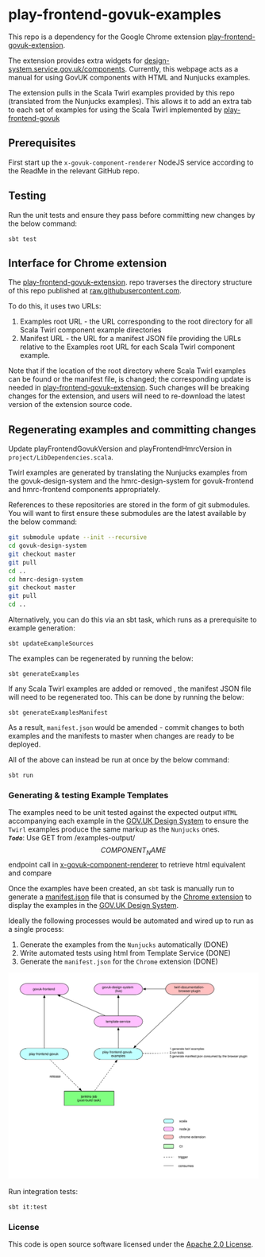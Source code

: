 # play-frontend-govuk-examples

This repo is a dependency for the Google Chrome extension [play-frontend-govuk-extension](https://github.com/hmrc/play-frontend-govuk-extension).

The extension provides extra widgets for [design-system.service.gov.uk/components](https://design-system.service.gov.uk/components/).
Currently, this webpage acts as a manual for using GovUK components with HTML and Nunjucks examples.

The extension pulls in the Scala Twirl examples provided by this repo (translated from the Nunjucks examples).
This allows it to add an extra tab to each set of examples for using the Scala Twirl implemented by [play-frontend-govuk](https://github.com/hmrc/play-frontend-govuk)

## Prerequisites
First start up the `x-govuk-component-renderer` NodeJS service according to the ReadMe in the relevant GitHub repo.

## Testing
Run the unit tests and ensure they pass before committing new changes by the below command:
```
sbt test
```

## Interface for Chrome extension
The [play-frontend-govuk-extension](https://github.com/hmrc/play-frontend-govuk-extension). repo traverses the directory structure of this repo published at [raw.githubusercontent.com](https://raw.githubusercontent.com).

To do this, it uses two URLs:
1) Examples root URL - the URL corresponding to the root directory for all Scala Twirl component example directories
2) Manifest URL - the URL for a manifest JSON file providing the URLs relative to the Examples root URL for each Scala Twirl component example.

Note that if the location of the root directory where Scala Twirl examples can be found or the manifest file, is changed; the corresponding update is needed in [play-frontend-govuk-extension](https://github.com/hmrc/play-frontend-govuk-extension).
Such changes will be breaking changes for the extension, and users will need to re-download the latest version of the extension source code.

## Regenerating examples and committing changes

Update playFrontendGovukVersion and playFrontendHmrcVersion in `project/LibDependencies.scala`.

Twirl examples are generated by translating the Nunjucks examples from the govuk-design-system and the hmrc-design-system for govuk-frontend and hmrc-frontend
components appropriately.

References to these repositories are stored in the form of git submodules.
You will want to first ensure these submodules are the latest available by the below command: 
```bash
git submodule update --init --recursive
cd govuk-design-system
git checkout master
git pull
cd ..
cd hmrc-design-system
git checkout master
git pull
cd ..
```

Alternatively, you can do this via an sbt task, which runs as a prerequisite to example generation:
```sbtshell
sbt updateExampleSources
```

The examples can be regenerated by running the below:
```sbtshell
sbt generateExamples
```

If any Scala Twirl examples are added or removed , the manifest JSON file will need to be regenerated too.
This can be done by running the below:
```sbtshell
sbt generateExamplesManifest
```
As a result, `manifest.json` would be amended - commit changes to both examples and the manifests to master when changes are ready to be deployed.

All of the above can instead be run at once by the below command:
```sbtshell
sbt run
```

### Generating & testing Example Templates
The examples need to be unit tested against the expected output `HTML` accompanying each example in the [GOV.UK Design System](https://design-system.service.gov.uk/components/)
to ensure the `Twirl` examples produce the same markup as the `Nunjucks` ones. <br/>
**_`Todo`_**: Use GET from /examples-output/$$COMPONENT_NAME$$ endpoint call in [x-govuk-component-renderer](https://github.com/hmrc/x-govuk-component-renderer) to retrieve html equivalent and compare

Once the examples have been created, an `sbt` task is manually run to generate a [manifest.json](src/test/resources/manifest.json)
file that is consumed by the [Chrome extension]((https://github.com/hmrc/play-frontend-govuk-extension)) to display the examples
in the [GOV.UK Design System](https://design-system.service.gov.uk/components/).

Ideally the following processes would be automated and wired up to run as a single process:
1. Generate the examples from the `Nunjucks` automatically (DONE)
2. Write automated tests using html from Template Service (DONE)
3. Generate the `manifest.json` for the `Chrome` extension (DONE)

![example generation](docs/images/example-generation.svg)

Run integration tests:

```
sbt it:test
```

### License

This code is open source software licensed under the [Apache 2.0 License]("http://www.apache.org/licenses/LICENSE-2.0.html").
